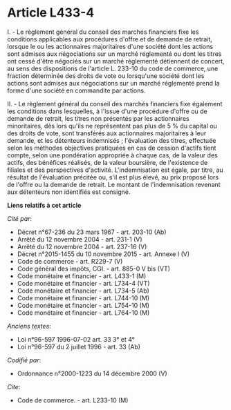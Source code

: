 # Article L433-4

I. - Le règlement général du conseil des marchés financiers fixe les conditions applicables aux procédures d'offre et de
demande de retrait, lorsque le ou les actionnaires majoritaires d'une société dont les actions sont admises aux négociations
sur un marché réglementé ou dont les titres ont cessé d'être négociés sur un marché réglementé détiennent de concert, au sens
des dispositions de l'article L. 233-10 du code de commerce, une fraction déterminée des droits de vote ou lorsqu'une société
dont les actions sont admises aux négociations sur un marché réglementé prend la forme d'une société en commandite par
actions.

II. - Le règlement général du conseil des marchés financiers fixe également les conditions dans lesquelles, à l'issue d'une
procédure d'offre ou de demande de retrait, les titres non présentés par les actionnaires minoritaires, dès lors qu'ils ne
représentent pas plus de 5 % du capital ou des droits de vote, sont transférés aux actionnaires majoritaires à leur demande,
et les détenteurs indemnisés ; l'évaluation des titres, effectuée selon les méthodes objectives pratiquées en cas de cession
d'actifs tient compte, selon une pondération appropriée à chaque cas, de la valeur des actifs, des bénéfices réalisés, de la
valeur boursière, de l'existence de filiales et des perspectives d'activité. L'indemnisation est égale, par titre, au
résultat de l'évaluation précitée ou, s'il est plus élevé, au prix proposé lors de l'offre ou la demande de retrait. Le
montant de l'indemnisation revenant aux détenteurs non identifiés est consigné.

**Liens relatifs à cet article**

_Cité par_:

  - Décret n°67-236 du 23 mars 1967 - art. 203-10 (Ab)
  - Arrêté du 12 novembre 2004 - art. 231-1 (V)
  - Arrêté du 12 novembre 2004 - art. 237-16 (V)
  - Décret n°2015-1455 du 10 novembre 2015 - art. Annexe I (V)
  - Code de commerce - art. R229-7 (V)
  - Code général des impôts, CGI. - art. 885-0 V bis (VT)
  - Code monétaire et financier - art. L433-1 (M)
  - Code monétaire et financier - art. L734-4 (VT)
  - Code monétaire et financier - art. L734-5 (Ab)
  - Code monétaire et financier - art. L744-10 (M)
  - Code monétaire et financier - art. L754-10 (M)
  - Code monétaire et financier - art. L764-10 (M)

_Anciens textes_:

  - Loi n°96-597 1996-07-02 art. 33 3° et 4°
  - Loi n°96-597 du 2 juillet 1996 - art. 33 (Ab)

_Codifié par_:

  - Ordonnance n°2000-1223 du 14 décembre 2000 (V)

_Cite_:

  - Code de commerce. - art. L233-10 (M)
